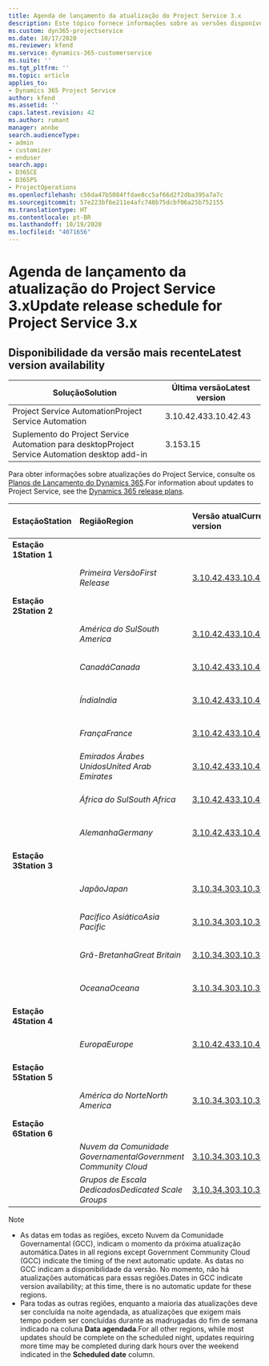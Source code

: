 ```yaml
---
title: Agenda de lançamento da atualização do Project Service 3.x
description: Este tópico fornece informações sobre as versões disponíveis e futuras do Dynamics 365 Project Service Automation.
ms.custom: dyn365-projectservice
ms.date: 10/17/2020
ms.reviewer: kfend
ms.service: dynamics-365-customerservice
ms.suite: ''
ms.tgt_pltfrm: ''
ms.topic: article
applies_to:
- Dynamics 365 Project Service
author: kfend
ms.assetid: ''
caps.latest.revision: 42
ms.author: rumant
manager: annbe
search.audienceType:
- admin
- customizer
- enduser
search.app:
- D365CE
- D365PS
- ProjectOperations
ms.openlocfilehash: c56da47b5084ffdae8cc5af66d2f2dba395a7a7c
ms.sourcegitcommit: 57e223bf6e211e4afc748b75dcbf06a25b752155
ms.translationtype: HT
ms.contentlocale: pt-BR
ms.lasthandoff: 10/19/2020
ms.locfileid: "4071656"
---
```

# <a name="update-release-schedule-for-project-service-3x"></a><span data-ttu-id="290c7-103">Agenda de lançamento da atualização do Project Service 3.x</span><span class="sxs-lookup"><span data-stu-id="290c7-103">Update release schedule for Project Service 3.x</span></span>

## <a name="latest-version-availability"></a><span data-ttu-id="290c7-104">Disponibilidade da versão mais recente</span><span class="sxs-lookup"><span data-stu-id="290c7-104">Latest version availability</span></span>

| <span data-ttu-id="290c7-105">Solução</span><span class="sxs-lookup"><span data-stu-id="290c7-105">Solution</span></span>  | <span data-ttu-id="290c7-106">Última versão</span><span class="sxs-lookup"><span data-stu-id="290c7-106">Latest version</span></span> |
|-------|----|
| <span data-ttu-id="290c7-107">Project Service Automation</span><span class="sxs-lookup"><span data-stu-id="290c7-107">Project Service Automation</span></span>    |  <span data-ttu-id="290c7-108">3.10.42.43</span><span class="sxs-lookup"><span data-stu-id="290c7-108">3.10.42.43</span></span>  |
| <span data-ttu-id="290c7-109">Suplemento do Project Service Automation para desktop</span><span class="sxs-lookup"><span data-stu-id="290c7-109">Project Service Automation desktop add-in</span></span>                | <span data-ttu-id="290c7-110">3.15</span><span class="sxs-lookup"><span data-stu-id="290c7-110">3.15</span></span>          |

<span data-ttu-id="290c7-111">Para obter informações sobre atualizações do Project Service, consulte os [Planos de Lançamento do Dynamics 365](https://docs.microsoft.com/dynamics365/release-plans/).</span><span class="sxs-lookup"><span data-stu-id="290c7-111">For information about updates to Project Service, see the [Dynamics 365 release plans](https://docs.microsoft.com/dynamics365/release-plans/).</span></span> 

| <span data-ttu-id="290c7-112">Estação</span><span class="sxs-lookup"><span data-stu-id="290c7-112">Station</span></span>  | <span data-ttu-id="290c7-113">Região</span><span class="sxs-lookup"><span data-stu-id="290c7-113">Region</span></span> | <span data-ttu-id="290c7-114">Versão atual</span><span class="sxs-lookup"><span data-stu-id="290c7-114">Current version</span></span> | <span data-ttu-id="290c7-115">Próxima versão</span><span class="sxs-lookup"><span data-stu-id="290c7-115">Next version</span></span> |  <span data-ttu-id="290c7-116">Data agendada</span><span class="sxs-lookup"><span data-stu-id="290c7-116">Scheduled date</span></span>
| :---   | :---   | :---   | :---   |:---   |         
|<span data-ttu-id="290c7-117"><strong>Estação 1</strong></span><span class="sxs-lookup"><span data-stu-id="290c7-117"><strong>Station 1</strong></span></span> | |  |  | |
| | <span data-ttu-id="290c7-118"><i>Primeira Versão</i></span><span class="sxs-lookup"><span data-stu-id="290c7-118"><i>First Release</i></span></span> | [<span data-ttu-id="290c7-119">3.10.42.43</span><span class="sxs-lookup"><span data-stu-id="290c7-119">3.10.42.43</span></span>](whats-new-ur-24.md) | <span data-ttu-id="290c7-120">TBD</span><span class="sxs-lookup"><span data-stu-id="290c7-120">TBD</span></span> | <span data-ttu-id="290c7-121">23 de outubro de 2020</span><span class="sxs-lookup"><span data-stu-id="290c7-121">October 23, 2020</span></span>
|<span data-ttu-id="290c7-122"><strong>Estação 2</strong></span><span class="sxs-lookup"><span data-stu-id="290c7-122"><strong>Station 2</strong></span></span> | |  |  | |
| | <span data-ttu-id="290c7-123"><i>América do Sul</i></span><span class="sxs-lookup"><span data-stu-id="290c7-123"><i>South America</i></span></span> | [<span data-ttu-id="290c7-124">3.10.42.43</span><span class="sxs-lookup"><span data-stu-id="290c7-124">3.10.42.43</span></span>](whats-new-ur-24.md) | <span data-ttu-id="290c7-125">TBD</span><span class="sxs-lookup"><span data-stu-id="290c7-125">TBD</span></span> | <span data-ttu-id="290c7-126">30 de outubro de 2020</span><span class="sxs-lookup"><span data-stu-id="290c7-126">October 30, 2020</span></span>
| | <span data-ttu-id="290c7-127"><i>Canadá</i></span><span class="sxs-lookup"><span data-stu-id="290c7-127"><i>Canada</i></span></span> | [<span data-ttu-id="290c7-128">3.10.42.43</span><span class="sxs-lookup"><span data-stu-id="290c7-128">3.10.42.43</span></span>](whats-new-ur-24.md) | <span data-ttu-id="290c7-129">TBD</span><span class="sxs-lookup"><span data-stu-id="290c7-129">TBD</span></span> | <span data-ttu-id="290c7-130">30 de outubro de 2020</span><span class="sxs-lookup"><span data-stu-id="290c7-130">October 30, 2020</span></span> 
| | <span data-ttu-id="290c7-131"><i>Índia</i></span><span class="sxs-lookup"><span data-stu-id="290c7-131"><i>India</i></span></span> | [<span data-ttu-id="290c7-132">3.10.42.43</span><span class="sxs-lookup"><span data-stu-id="290c7-132">3.10.42.43</span></span>](whats-new-ur-24.md) | <span data-ttu-id="290c7-133">TBD</span><span class="sxs-lookup"><span data-stu-id="290c7-133">TBD</span></span> | <span data-ttu-id="290c7-134">30 de outubro de 2020</span><span class="sxs-lookup"><span data-stu-id="290c7-134">October 30, 2020</span></span>
| | <span data-ttu-id="290c7-135"><i>França</i></span><span class="sxs-lookup"><span data-stu-id="290c7-135"><i>France</i></span></span> | [<span data-ttu-id="290c7-136">3.10.42.43</span><span class="sxs-lookup"><span data-stu-id="290c7-136">3.10.42.43</span></span>](whats-new-ur-24.md) | <span data-ttu-id="290c7-137">TBD</span><span class="sxs-lookup"><span data-stu-id="290c7-137">TBD</span></span> | <span data-ttu-id="290c7-138">30 de outubro de 2020</span><span class="sxs-lookup"><span data-stu-id="290c7-138">October 30, 2020</span></span>
| | <span data-ttu-id="290c7-139"><i>Emirados Árabes Unidos</i></span><span class="sxs-lookup"><span data-stu-id="290c7-139"><i>United Arab Emirates</i></span></span> | [<span data-ttu-id="290c7-140">3.10.42.43</span><span class="sxs-lookup"><span data-stu-id="290c7-140">3.10.42.43</span></span>](whats-new-ur-24.md) | <span data-ttu-id="290c7-141">TBD</span><span class="sxs-lookup"><span data-stu-id="290c7-141">TBD</span></span> | <span data-ttu-id="290c7-142">30 de outubro de 2020</span><span class="sxs-lookup"><span data-stu-id="290c7-142">October 30, 2020</span></span>
| | <span data-ttu-id="290c7-143"><i>África do Sul</i></span><span class="sxs-lookup"><span data-stu-id="290c7-143"><i>South Africa</i></span></span> | [<span data-ttu-id="290c7-144">3.10.42.43</span><span class="sxs-lookup"><span data-stu-id="290c7-144">3.10.42.43</span></span>](whats-new-ur-24.md) | <span data-ttu-id="290c7-145">TBD</span><span class="sxs-lookup"><span data-stu-id="290c7-145">TBD</span></span> | <span data-ttu-id="290c7-146">30 de outubro de 2020</span><span class="sxs-lookup"><span data-stu-id="290c7-146">October 30, 2020</span></span>
| | <span data-ttu-id="290c7-147"><i>Alemanha</i></span><span class="sxs-lookup"><span data-stu-id="290c7-147"><i>Germany</i></span></span> | [<span data-ttu-id="290c7-148">3.10.42.43</span><span class="sxs-lookup"><span data-stu-id="290c7-148">3.10.42.43</span></span>](whats-new-ur-24.md) | <span data-ttu-id="290c7-149">TBD</span><span class="sxs-lookup"><span data-stu-id="290c7-149">TBD</span></span> | <span data-ttu-id="290c7-150">30 de outubro de 2020</span><span class="sxs-lookup"><span data-stu-id="290c7-150">October 30, 2020</span></span>
|<span data-ttu-id="290c7-151"><strong>Estação 3</strong></span><span class="sxs-lookup"><span data-stu-id="290c7-151"><strong>Station 3</strong></span></span> | |  |  | |
| | <span data-ttu-id="290c7-152"><i>Japão</i></span><span class="sxs-lookup"><span data-stu-id="290c7-152"><i>Japan</i></span></span> |[<span data-ttu-id="290c7-153">3.10.34.30</span><span class="sxs-lookup"><span data-stu-id="290c7-153">3.10.34.30</span></span>](whats-new-ur-23.md) | [<span data-ttu-id="290c7-154">3.10.42.43</span><span class="sxs-lookup"><span data-stu-id="290c7-154">3.10.42.43</span></span>](whats-new-ur-24.md) | <span data-ttu-id="290c7-155">9 de outubro de 2020</span><span class="sxs-lookup"><span data-stu-id="290c7-155">October 9, 2020</span></span> 
| | <span data-ttu-id="290c7-156"><i>Pacífico Asiático</i></span><span class="sxs-lookup"><span data-stu-id="290c7-156"><i>Asia Pacific</i></span></span> |[<span data-ttu-id="290c7-157">3.10.34.30</span><span class="sxs-lookup"><span data-stu-id="290c7-157">3.10.34.30</span></span>](whats-new-ur-23.md) | [<span data-ttu-id="290c7-158">3.10.42.43</span><span class="sxs-lookup"><span data-stu-id="290c7-158">3.10.42.43</span></span>](whats-new-ur-24.md) | <span data-ttu-id="290c7-159">9 de outubro de 2020</span><span class="sxs-lookup"><span data-stu-id="290c7-159">October 9, 2020</span></span>
| | <span data-ttu-id="290c7-160"><i>Grã-Bretanha</i></span><span class="sxs-lookup"><span data-stu-id="290c7-160"><i>Great Britain</i></span></span> |[<span data-ttu-id="290c7-161">3.10.34.30</span><span class="sxs-lookup"><span data-stu-id="290c7-161">3.10.34.30</span></span>](whats-new-ur-23.md) | [<span data-ttu-id="290c7-162">3.10.42.43</span><span class="sxs-lookup"><span data-stu-id="290c7-162">3.10.42.43</span></span>](whats-new-ur-24.md) | <span data-ttu-id="290c7-163">9 de outubro de 2020</span><span class="sxs-lookup"><span data-stu-id="290c7-163">October 9, 2020</span></span>
| | <span data-ttu-id="290c7-164"><i>Oceana</i></span><span class="sxs-lookup"><span data-stu-id="290c7-164"><i>Oceana</i></span></span> |[<span data-ttu-id="290c7-165">3.10.34.30</span><span class="sxs-lookup"><span data-stu-id="290c7-165">3.10.34.30</span></span>](whats-new-ur-23.md) | [<span data-ttu-id="290c7-166">3.10.42.43</span><span class="sxs-lookup"><span data-stu-id="290c7-166">3.10.42.43</span></span>](whats-new-ur-24.md) | <span data-ttu-id="290c7-167">9 de outubro de 2020</span><span class="sxs-lookup"><span data-stu-id="290c7-167">October 9, 2020</span></span>
|<span data-ttu-id="290c7-168"><strong>Estação 4</strong></span><span class="sxs-lookup"><span data-stu-id="290c7-168"><strong>Station 4</strong></span></span> | |  |  | |
| | <span data-ttu-id="290c7-169"><i>Europa</i></span><span class="sxs-lookup"><span data-stu-id="290c7-169"><i>Europe</i></span></span> |[<span data-ttu-id="290c7-170">3.10.42.43</span><span class="sxs-lookup"><span data-stu-id="290c7-170">3.10.42.43</span></span>](whats-new-ur-24.md) | <span data-ttu-id="290c7-171">TBD</span><span class="sxs-lookup"><span data-stu-id="290c7-171">TBD</span></span> | <span data-ttu-id="290c7-172">13 de novembro de 2020</span><span class="sxs-lookup"><span data-stu-id="290c7-172">November 13, 2020</span></span>
|<span data-ttu-id="290c7-173"><strong>Estação 5</strong></span><span class="sxs-lookup"><span data-stu-id="290c7-173"><strong>Station 5</strong></span></span> | |  |  | |
| | <span data-ttu-id="290c7-174"><i>América do Norte</i></span><span class="sxs-lookup"><span data-stu-id="290c7-174"><i>North America</i></span></span> |[<span data-ttu-id="290c7-175">3.10.34.30</span><span class="sxs-lookup"><span data-stu-id="290c7-175">3.10.34.30</span></span>](whats-new-ur-23.md) | [<span data-ttu-id="290c7-176">3.10.42.43</span><span class="sxs-lookup"><span data-stu-id="290c7-176">3.10.42.43</span></span>](whats-new-ur-24.md) | <span data-ttu-id="290c7-177">23 de outubro de 2020</span><span class="sxs-lookup"><span data-stu-id="290c7-177">October 23, 2020</span></span>
|<span data-ttu-id="290c7-178"><strong>Estação 6</strong></span><span class="sxs-lookup"><span data-stu-id="290c7-178"><strong>Station 6</strong></span></span> | |  |  | |
| | <span data-ttu-id="290c7-179"><i>Nuvem da Comunidade Governamental</i></span><span class="sxs-lookup"><span data-stu-id="290c7-179"><i>Government Community Cloud</i></span></span> |[<span data-ttu-id="290c7-180">3.10.34.30</span><span class="sxs-lookup"><span data-stu-id="290c7-180">3.10.34.30</span></span>](whats-new-ur-23.md) | [<span data-ttu-id="290c7-181">3.10.42.43</span><span class="sxs-lookup"><span data-stu-id="290c7-181">3.10.42.43</span></span>](whats-new-ur-24.md) | <span data-ttu-id="290c7-182">30 de outubro de 2020</span><span class="sxs-lookup"><span data-stu-id="290c7-182">October 30, 2020</span></span>
| | <span data-ttu-id="290c7-183"><i>Grupos de Escala Dedicados</i></span><span class="sxs-lookup"><span data-stu-id="290c7-183"><i>Dedicated Scale Groups</i></span></span> |[<span data-ttu-id="290c7-184">3.10.34.30</span><span class="sxs-lookup"><span data-stu-id="290c7-184">3.10.34.30</span></span>](whats-new-ur-23.md) | [<span data-ttu-id="290c7-185">3.10.42.43</span><span class="sxs-lookup"><span data-stu-id="290c7-185">3.10.42.43</span></span>](whats-new-ur-24.md) | <span data-ttu-id="290c7-186">30 de outubro de 2020</span><span class="sxs-lookup"><span data-stu-id="290c7-186">October 30, 2020</span></span>

>[!Note]
> - <span data-ttu-id="290c7-187">As datas em todas as regiões, exceto Nuvem da Comunidade Governamental (GCC), indicam o momento da próxima atualização automática.</span><span class="sxs-lookup"><span data-stu-id="290c7-187">Dates in all regions except Government Community Cloud (GCC) indicate the timing of the next automatic update.</span></span> <span data-ttu-id="290c7-188">As datas no GCC indicam a disponibilidade da versão. No momento, não há atualizações automáticas para essas regiões.</span><span class="sxs-lookup"><span data-stu-id="290c7-188">Dates in GCC indicate version availability; at this time, there is no automatic update for these regions.</span></span>
> - <span data-ttu-id="290c7-189">Para todas as outras regiões, enquanto a maioria das atualizações deve ser concluída na noite agendada, as atualizações que exigem mais tempo podem ser concluídas durante as madrugadas do fim de semana indicado na coluna **Data agendada**.</span><span class="sxs-lookup"><span data-stu-id="290c7-189">For all other regions, while most updates should be complete on the scheduled night, updates requiring more time may be completed during dark hours over the weekend indicated in the **Scheduled date** column.</span></span>
